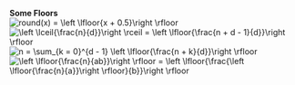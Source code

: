 **Some Floors**  
<img src="https://tex.s2cms.ru/svg/round(x)%20%3D%20%5Cleft%20%5Clfloor%7Bx%20%2B%200.5%7D%5Cright%20%5Crfloor" alt="round(x) = \left \lfloor{x + 0.5}\right \rfloor" />  
<img src="https://tex.s2cms.ru/svg/%5Cleft%20%5Clceil%7B%5Cfrac%7Bn%7D%7Bd%7D%7D%5Cright%20%5Crceil%20%3D%20%5Cleft%20%5Clfloor%7B%5Cfrac%7Bn%20%2B%20d%20-%201%7D%7Bd%7D%7D%5Cright%20%5Crfloor" alt="\left \lceil{\frac{n}{d}}\right \rceil = \left \lfloor{\frac{n + d - 1}{d}}\right \rfloor" />  
<img src="https://tex.s2cms.ru/svg/n%20%3D%20%5Csum_%7Bk%20%3D%200%7D%5E%7Bd%20-%201%7D%20%5Cleft%20%5Clfloor%7B%5Cfrac%7Bn%20%2B%20k%7D%7Bd%7D%7D%5Cright%20%5Crfloor" alt="n = \sum_{k = 0}^{d - 1} \left \lfloor{\frac{n + k}{d}}\right \rfloor" />  
<img src="https://tex.s2cms.ru/svg/%5Cleft%20%5Clfloor%7B%5Cfrac%7Bn%7D%7Bab%7D%7D%5Cright%20%5Crfloor%20%3D%20%5Cleft%20%5Clfloor%7B%5Cfrac%7B%5Cleft%20%5Clfloor%7B%5Cfrac%7Bn%7D%7Ba%7D%7D%5Cright%20%5Crfloor%7D%7Bb%7D%7D%5Cright%20%5Crfloor" alt="\left \lfloor{\frac{n}{ab}}\right \rfloor = \left \lfloor{\frac{\left \lfloor{\frac{n}{a}}\right \rfloor}{b}}\right \rfloor" />
